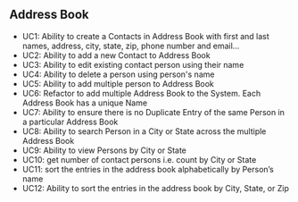 ## Address Book

- UC1: Ability to create a Contacts in Address 
Book with first and last names, address, 
city, state, zip, phone number and 
email…
- UC2: Ability to add a new 
Contact to Address Book
- UC3: Ability to edit 
existing contact 
person using their 
name
- UC4: Ability to delete a 
person using 
person's name
- UC5: Ability to add multiple 
person to Address Book
- UC6: Refactor to add multiple 
Address Book to the 
System. Each Address Book 
has a unique Name
- UC7: Ability to ensure there is no Duplicate 
Entry of the same Person in a particular 
Address Book
- UC8: Ability to search Person 
in a City or State across 
the multiple Address 
Book 
- UC9: Ability to view Persons 
by City or State
- UC10: get number 
of contact persons i.e. 
count by City or State
- UC11: sort the entries in the 
address book alphabetically by 
Person’s name
- UC12: Ability to sort the entries in 
the address book by City, 
State, or Zip
